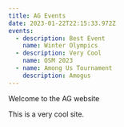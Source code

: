 ```yaml
---
title: AG Events
date: 2023-01-22T22:15:33.972Z
events:
  - description: Best Event
    name: Winter Olympics
  - description: Very Cool
    name: OSM 2023
  - name: Among Us Tournament
    description: Amogus
---
```

Welcome to the AG website



T﻿his is a very cool site.